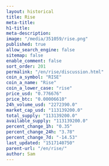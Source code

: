 ```yaml
---
layout: historical
title: Rise
meta-title: 
h1-title: 
meta-description: 
image: "/media/351059/rise.png"
published: true
allow_search_engine: false
sitemap: false
enable_comment: false
sort_order: 201
permalink: "/en/rise/discussion.html"
coin_a_symbol: "RISE"
coin_a_name: "Rise"
coin_a_lower_case: "rise"
price_usd: "0.776676"
price_btc: "0.00006610"
24h_volume_usd: "2272390.0"
market_cap_usd: "113139200.0"
total_supply: "113139200.0"
available_supply: "113139200.0"
percent_change_1h: "0.35"
percent_change_24h: "3.78"
percent_change_7d: "-14.53"
last_updated: "1517140750"
parent-url: "/en/rise/"
author: Sam
---
```


